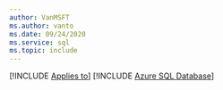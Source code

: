 ```yaml
---
author: VanMSFT
ms.author: vanto
ms.date: 09/24/2020
ms.service: sql
ms.topic: include
---
```


[!INCLUDE [Applies to](../../includes/applies-md.md)] [!INCLUDE [Azure SQL Database](../../includes/applies-to-version/_asdb.md)]